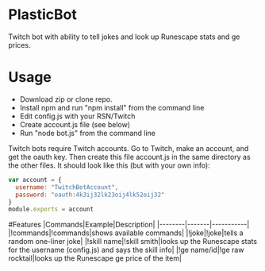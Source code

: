 # PlasticBot
Twitch bot with ability to tell jokes and look up Runescape stats and ge prices.

# Usage
* Download zip or clone repo.
* Install npm and run "npm install" from the command line
* Edit config.js with your RSN/Twitch
* Create account.js file (see below)
* Run "node bot.js" from the command line

Twitch bots require Twitch accounts. Go to Twitch, make an account, and get the oauth key. Then create this file account.js in the same directory as the other files. It should look like this (but with your own info):
```javascript
var account = {
  username: "TwitchBotAccount",
  password: "oauth:4k3ij32lk23oij4lk52oij32"
}
module.exports = account
```

#Features
|Commands|Example|Description|
|--------|-------|-----------|
|!commands|!commands|shows available commands|
|!joke|!joke|tells a random one-liner joke|
|!skill name|!skill smith|looks up the Runescape stats for the username (config.js) and says the skill info|
|!ge name/id|!ge raw rocktail|looks up the Runescape ge price of the item|
